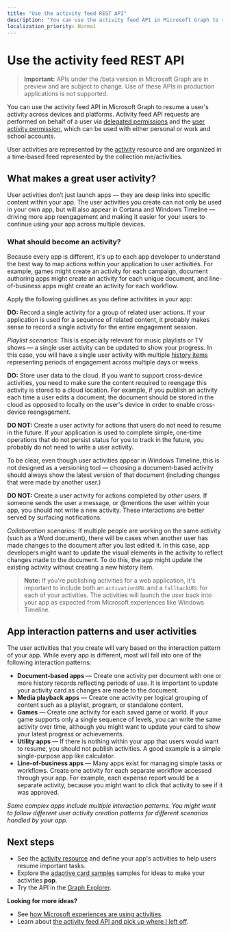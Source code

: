 ```yaml
---
title: "Use the activity feed REST API"
description: "You can use the activity feed API in Microsoft Graph to resume a user's activity across devices and platforms. Activity feed API requests are performed on behalf of a user via delegated permissions and the user activity permission, which can be used with either personal or work and school accounts. "
localization_priority: Normal
---
```


# Use the activity feed REST API

> **Important:** APIs under the /beta version in Microsoft Graph are in preview and are subject to change. Use of these APIs in production applications is not supported.


You can use the activity feed API in Microsoft Graph to resume a user's activity across devices and platforms. Activity feed API requests are performed on behalf of a user via [delegated permissions](/graph/permissions-reference#delegated-permissions-application-permissions-and-effective-permissions) and the [user activity permission](/graph/permissions-reference), which can be used with either personal or work and school accounts. 

User activities are represented by the [activity](https://developer.microsoft.com/graph/docs/api-reference/beta/resources/projectrome_activity) resource and are organized in a time-based feed represented by the collection me/activities. 
<!-- Add missing content.
Each activity represents a unique... 
-->
## What makes a great user activity?

User activities don’t just launch apps — they are deep links into specific content within your app. The user activities you create can not only be used in your own app, but will also appear in Cortana and Windows Timeline — driving more app reengagement and making it easier for your users to continue using your app across multiple devices.  

### What should become an activity? 

Because every app is different, it's up to each app developer to understand the best way to map actions within your application to user activities. For example, games might create an activity for each campaign, document authoring apps might create an activity for each unique document, and line-of-business apps might create an activity for each workflow. 

Apply the following guidlines as you define activitites in your app:

**DO:** Record a single activity for a group of related user actions. 
If your application is used for a sequence of related content, it probably makes sense to record a single activity for the entire engagement session.  

*Playlist scenarios:* This is especially relevant for music playlists or TV shows — a single user activity can be updated to show your progress. In this case, you will have a single user activity with multiple [history items](https://developer.microsoft.com/graph/docs/api-reference/beta/resources/projectrome_historyitem) representing periods of engagement across multiple days or weeks.  

**DO:** Store user data to the cloud. 
If you want to support cross-device activities, you need to make sure the content required to reengage this activity is stored to a cloud location. For example, if you publish an activity each time a user edits a document, the document should be stored in the cloud as opposed to locally on the user's device in order to enable cross-device reengagement.  

**DO NOT:** Create a user activity for actions that users do not need to resume in the future. 
If your application is used to complete simple, one-time operations that do not persist status for you to track in the future, you probably do not need to write a user activity. 

To be clear, even though user activities appear in Windows Timeline, this is not designed as a versioning tool — choosing a document-based activity should always show the latest version of that document (including changes that were made by another user.)

**DO NOT:** Create a user activity for actions completed by *other users*. 
If someone sends the user a message, or @mentions the user within your app, you should not write a new activity. These interactions are better served by surfacing notifications.  

*Collaboration scenarios:* If multiple people are working on the same activity (such as a Word document), there will be cases when another user has made changes to the document after you last edited it. In this case, app developers might want to update the visual elements in the activity to reflect changes made to the document. To do this, the app might update the existing activity without creating a new history item. 

>**Note:** If you're publishing activities for a web application, it's important to include both an `activationURL` and a `fallbackURL` for each of your activities. The activities will launch the user back into your app as expected from Microsoft experiences like Windows Timeline. 

## App interaction patterns and user activities 
The user activities that you create will vary based on the interaction pattern of your app. While every app is different, most will fall into one of the following interaction patterns: 

* **Document-based apps** — Create one activity per document with one or more history records reflecting periods of use. It is important to update your activity card as changes are made to the document. 
* **Media playback apps** — Create one activity per logical grouping of content such as a playlist, program, or standalone content. 
* **Games** — Create one activity for each saved game or world. If your game supports only a single sequence of levels, you can write the same activity over time, although you might want to update your card to show your latest progress or achievements. 
* **Utility apps** — If there is nothing within your app that users would want to resume, you should not publish activities. A good example is a simple single-purpose app like calculator. 
* **Line-of-business apps** — Many apps exist for managing simple tasks or workflows. Create one activity for each separate workflow accessed through your app. For example, each expense report would be a separate activity, because you might want to click that activity to see if it was approved.

*Some complex apps include multiple interaction patterns. You might want to follow different user activity creation patterns for different scenarios handled by your app.*

<!-- Add content or remove H2.
## Common use cases 
-->

## Next steps

- See the [activity resource](https://developer.microsoft.com/graph/docs/api-reference/beta/resources/projectrome_activity) and define your app's activities to help users resume important tasks.
- Explore the [adaptive card samples](https://adaptivecards.io/samples/) samples for ideas to make your activities **pop**.  
- Try the API in the [Graph Explorer](https://developer.microsoft.com/graph/graph-explorer).

**Looking for more ideas?** 

- See [how Microsoft experiences are using activities](https://channel9.msdn.com/events/Build/2017/B8108).
- Learn about [the activity feed API and pick up where I left off](https://channel9.msdn.com/Events/Windows/Windows-Developer-Day-Fall-Creators-Update/WinDev011).
